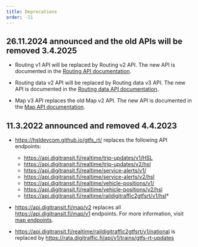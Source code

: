 ```yaml
---
title: Deprecations
order: -11
---
```


## 26.11.2024 announced and the old APIs will be removed 3.4.2025
- Routing v1 API will be replaced by Routing v2 API. The new API is documented in the [Routing API documentation](../apis/1-routing-api/).

- Routing data v2 API will be replaced by Routing data v3 API. The new API is documented in the [Routing data API documentation](../apis/2-routing-data-api/).

- Map v3 API replaces the old Map v2 API. The new API is documented in the [Map API documentation](../apis/4-map-api/).


## 11.3.2022 announced and removed 4.4.2023
- https://hsldevcom.github.io/gtfs_rt/ replaces the following API endpoints:
  - https://api.digitransit.fi/realtime/trip-updates/v1/HSL
  - https://api.digitransit.fi/realtime/trip-updates/v2/hsl
  - https://api.digitransit.fi/realtime/service-alerts/v1/
  - https://api.digitransit.fi/realtime/service-alerts/v2/hsl
  - https://api.digitransit.fi/realtime/vehicle-positions/v1/
  - https://api.digitransit.fi/realtime/vehicle-positions/v2/hsl
  - https://api.digitransit.fi/realtime/raildigitraffic2gtfsrt/v1/hsl*

- https://api.digitransit.fi/map/v2 replaces all https://api.digitransit.fi/map/v1 endpoints. For more information, visit [map endpoints](../apis/4-map-api).

- https://api.digitransit.fi/realtime/raildigitraffic2gtfsrt/v1/national is replaced by https://rata.digitraffic.fi/api/v1/trains/gtfs-rt-updates
